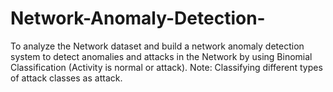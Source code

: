 # Network-Anomaly-Detection-
To analyze the Network dataset and build a network anomaly detection system to detect anomalies and attacks in the Network by using Binomial Classification (Activity is normal or attack). Note: Classifying different types of attack classes as attack.
